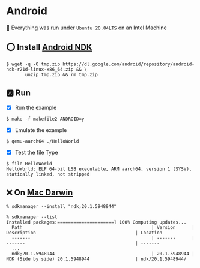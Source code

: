 # Android

:bookmark: Everything was run under `Ubuntu 20.04LTS` on an Intel Machine

## :o: Install [Android NDK](https://developer.android.com/ndk)


```
$ wget -q -O tmp.zip https://dl.google.com/android/repository/android-ndk-r21d-linux-x86_64.zip && \
       unzip tmp.zip && rm tmp.zip
```

## :a: Run 

- [x] Run the example

```
$ make -f makefile2 ANDROID=y
```

- [x] Emulate the example

```
$ qemu-aarch64 ./HelloWorld
```

- [x] Test the file Type

```
$ file HelloWorld
HelloWorld: ELF 64-bit LSB executable, ARM aarch64, version 1 (SYSV), statically linked, not stripped
```

## :x: On [Mac Darwin](makefile2-darwin)

```
% sdkmanager --install "ndk;20.1.5948944"
```

```
% sdkmanager --list
Installed packages:=====================] 100% Computing updates...             
  Path                                                | Version      | Description                                     | Location                                            
  -------                                             | -------      | -------                                         | -------                                             
  ...
  ndk;20.1.5948944                                    | 20.1.5948944 | NDK (Side by side) 20.1.5948944                 | ndk/20.1.5948944/                    
```
